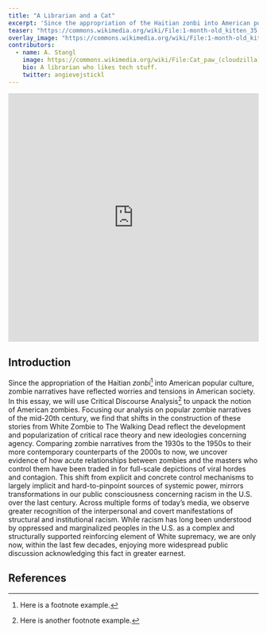 ```yaml
---
title: "A Librarian and a Cat"
excerpt: 'Since the appropriation of the Haitian zonbi into American popular culture, zombie narratives have reflected worries and tensions in American society.'
teaser: "https://commons.wikimedia.org/wiki/File:1-month-old_kitten_35.jpg#/media/File:1-month-old_kitten_35.jpg"
overlay_image: "https://commons.wikimedia.org/wiki/File:1-month-old_kitten_35.jpg#/media/File:1-month-old_kitten_35.jpg"
contributors:
  - name: A. Stangl
    image: https://commons.wikimedia.org/wiki/File:Cat_paw_(cloudzilla).jpg#/media/File:Cat_paw_(cloudzilla).jpg
    bio: A librarian who likes tech stuff. 
    twitter: angievejstickl
---
```



<iframe src="https://s3.amazonaws.com/uploads.knightlab.com/storymapjs/f6f8cf8ab31e9c13b2c05935dda85c7d/ling-9-shuang-and-tiauna/index.html" frameborder="0" width="100%" height="500">
</iframe>


## Introduction

Since the appropriation of the Haitian *zonbi*[^1] into American popular culture, zombie narratives have reflected worries and tensions in American society. In this essay, we will use Critical Discourse Analysis[^2] to unpack the notion of American zombies. Focusing our analysis on popular zombie narratives of the mid-20th century, we find that shifts in the construction of these stories from White Zombie to The Walking Dead reflect the development and popularization of critical race theory and new ideologies concerning agency. Comparing zombie narratives from the 1930s to the 1950s to their more contemporary counterparts of the 2000s to now, we uncover evidence of how acute relationships between zombies and the masters who control them have been traded in for full-scale depictions of viral hordes and contagion. This shift from explicit and concrete control mechanisms to largely implicit and hard-to-pinpoint sources of systemic power, mirrors transformations in our public consciousness concerning racism in the U.S. over the last century. Across multiple forms of today’s media, we observe greater recognition of the interpersonal and covert manifestations of structural and institutional racism. While racism has long been understood by oppressed and marginalized peoples in the U.S. as a complex and structurally supported reinforcing element of White supremacy, we are only now, within the last few decades, enjoying more widespread public discussion acknowledging this fact in greater earnest.

## References

[^1]: Here is a footnote example.
[^2]: Here is another footnote example.
